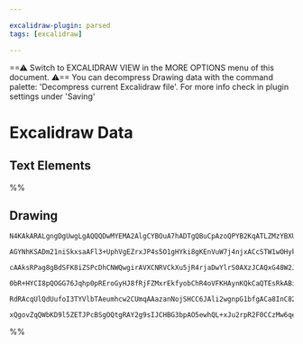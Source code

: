 ```yaml
---

excalidraw-plugin: parsed
tags: [excalidraw]

---
```

==⚠  Switch to EXCALIDRAW VIEW in the MORE OPTIONS menu of this document. ⚠== You can decompress Drawing data with the command palette: 'Decompress current Excalidraw file'. For more info check in plugin settings under 'Saving'


# Excalidraw Data
## Text Elements
%%
## Drawing
```compressed-json
N4KAkARALgngDgUwgLgAQQQDwMYEMA2AlgCYBOuA7hADTgQBuCpAzoQPYB2KqATLZMzYBXUtiRoIACyhQ4zZAHoFAc0JRJQgEYA6bGwC2CgF7N6hbEcK4OCtptbErHALRY8RMpWdx8Q1TdIEfARcZgRmBShcZQUebQA2bQBWGjoghH0EDihmbgBtcDBQMBKIEm4IIx5NAFEwgHkABgBVABFMfSMAKwAhTQApfVaKIVSSyFhECsDsKI5lYLHSzG5n

AGYNhKSADm21niSkxsaAFl3+UphVgEZrxJP4s5O1gHYki8gKEnVuW7j4njxACcSTW1wOHykCEIymk3DWJ2021u122LxeJxO1xOjXia0h1gW4lQjUhzCgpDYAGsEABhNj4NikCoAYmuCHZ7KWkE0uGwVOUlKEHGI9MZzIkFOszDguEC2W5EAAZoR8PgAMqwRYSQQeRXkyk0gDq30k3D4hQEFOpCE1MG16F15UhQthHHCuTQ10hbFl2DUVy9x0hguE

cAAksRPag8gBdSFK8iZSPcDhCNWQwgirAVXCNRVCkXu5jR4rjaDwYlrS0AXzJCAQxG48W2JySPB4QKBFvLjBY7C4XqOkL7rE4ADlOGJuEl4vFrms9u3M8xWukoI3uEqCGFIZphCKasFMtlo2mM5aIEI4MRcBum16XmtGkD4rOTkC9j3SkQOFTU+m+CQoy/Kbmg274GEhQ1uA8Z0LgcBwJqd7EmW0CSBkxIQEQsJQEsDCEAgFA9HyAqFqKDJMqySo

0bR+HYCI8pQOGG76Jqhp0pREroGyHJ8fRjFZMxrEkfyobChR4oVFKHAynKQkCaQTEsRkABiqoalqWFOk2FwQAxSlCSpbHWsaprmnpBnKax7E2naDoQDpinWRkABKwhuh6vyWYJ2TGfUfoBr8waFPpvnCWpnBQKpuD6KqgaoO8oVWUZrGqVF6qEEYxI8KSyXhcZAAqWBQAAgjhg7oMESp4T5hl+TZUSkGVSlsBQGG4A+qDnkB+X1RF+g1CKpWte1I

RdRAcqUlQdUufoI3TYVlbTAeumhcw2CUmqAAazanNojSHCC6JAli2wgnpG1bfgACa8InC82gLq8524hCoVGGwBjcGWkD0AQQg5dBs2pW5q3FtGEDkfhgokJl2XmnlpSw8QmoIHAM56SjACybDEAgQ24JowRdRBu6hSjYpUWgv0QD0DITaQyi8gAFDw1wvNQvAc1z7OcySyQAJSKq5CDKOmcrTMzuBs8+vNy7wCuNELEDA31TG2TSAVQAOZ6AXpia

xQgovZqQWbKD9l5ZETJPcBSgOQtgRAY2g9sIJCHBG3bpAO5ewhQL+xJu2rpR2F0CCzMw6qe3AuP44TxNgagZPu6FfI64whVffglvlpM2npLMA6Kgx5IGEtUxoD1wFsKBpM7qn5b4KEZVF5n2cAWq0HgHWdAqsEpYwTWQA===
```
%%